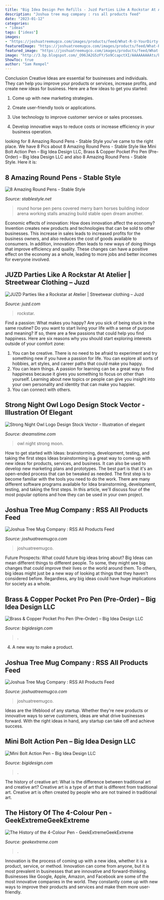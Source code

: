 ```yaml
---
title: "Big Idea Design Pen Refills - Juzd Parties Like A Rockstar At Atelier"
description: "Joshua tree mug company : rss all products feed"
date: "2023-01-12"
categories:
- "ideas"
tags: ["ideas"]
images:
- "https://joshuatreemugco.com/images/products/feed/What-R-U-YourDirty-Little-Mind-T-Shirt_web_NB.jpg"
featuredImage: "https://joshuatreemugco.com/images/products/feed/What-R-U-YourDirty-Little-Mind-T-Shirt_web_NB.jpg"
featured_image: "https://joshuatreemugco.com/images/products/feed/What-R-U-YourDirty-Little-Mind-T-Shirt_web_NB.jpg"
image: "http://3.bp.blogspot.com/_O96JA2G5zFY/So9CcapctXI/AAAAAAAAAts/bsoG6j-YPKA/s400/DSC_0469.jpg"
ShowToc: true
author: "Sam Rempel"
---
```



Conclusion
Creative Ideas are essential for businesses and individuals. They can help you improve your products or services, increase profits, and create new ideas for business. Here are a few ideas to get you started:
1. Come up with new marketing strategies.

2. Create user-friendly tools or applications.

3. Use technology to improve customer service or sales processes.

4. Develop innovative ways to reduce costs or increase efficiency in your business operation.

	

		
looking for 8 Amazing Round Pens - Stable Style you've came to the right place. We have 8 Pics about 8 Amazing Round Pens - Stable Style like Mini Bolt Action Pen – Big Idea Design LLC, Brass &amp; Copper Pocket Pro Pen (Pre-Order) – Big Idea Design LLC and also 8 Amazing Round Pens - Stable Style. Here it is:
		
    
## 8 Amazing Round Pens - Stable Style

<img loading=lazy src="https://i0.wp.com/stablestyle.net/wp-content/uploads/2016/06/A-horse-working-in-the-covered-round-pen.jpg?resize=648%2C484" onerror="this.onerror=null;this.src='https://tse2.mm.bing.net/th?id=OIP.zfnM9lqIlMBFQkxXdx3K6QHaFi&amp;pid=15.1';" alt="8 Amazing Round Pens - Stable Style">

_Source: stablestyle.net_

>round horse pen pens covered merry barn horses building indoor arena working stalls amazing build stable open dream another. 

	

Economic effects of innovation: How does innovation affect the economy?
Invention creates new products and technologies that can be sold to other businesses. This increase in sales leads to increased profits for the business owners, and also reduces the cost of goods available to consumers. In addition, innovation often leads to new ways of doing things that improve efficiency and quality. These changes can have a positive effect on the economy as a whole, leading to more jobs and better incomes for everyone involved.

    
## JUZD Parties Like A Rockstar At Atelier | Streetwear Clothing – Juzd

<img loading=lazy src="http://3.bp.blogspot.com/_O96JA2G5zFY/So9CcapctXI/AAAAAAAAAts/bsoG6j-YPKA/s400/DSC_0469.jpg" onerror="this.onerror=null;this.src='https://tse2.mm.bing.net/th?id=OIP.AKUmTW1WTYDFAUm6WA4XJwAAAA&amp;pid=15.1';" alt="JUZD Parties like a Rockstar at Atelier | Streetwear clothing – Juzd">

_Source: juzd.com_

>rockstar. 

	

Find a passion: What makes you happy?
Are you sick of being stuck in the same routine? Do you want to start living your life with a sense of purpose and meaning? If so, there are a few passions that could help you find happiness. Here are six reasons why you should start exploring interests outside of your comfort zone: 
1. You can be creative. There is no need to be afraid to experiment and try something new if you have a passion for life. You can explore all sorts of hobbies, art styles, and career paths that could make you happy. 
2. You can learn things. A passion for learning can be a great way to find happiness because it gives you something to focus on other than yourself. Learning about new topics or people can give you insight into your own personality and identity that can make you happier. 
3. You can connect with others.

    
## Strong Night Owl Logo Design Stock Vector - Illustration Of Elegant

<img loading=lazy src="https://thumbs.dreamstime.com/z/owl-logo-moon-design-image-illustrator-black-strong-night-owl-logo-design-160455059.jpg" onerror="this.onerror=null;this.src='https://tse2.mm.bing.net/th?id=OIP.xVdxTlL8Z_hmfLXVy2hP0gHaH0&amp;pid=15.1';" alt="Strong Night Owl Logo Design Stock Vector - Illustration of elegant">

_Source: dreamstime.com_

>owl night strong moon. 

	

How to get started with Ideas: brainstorming, development, testing, and taking the first steps
Ideas brainstorming is a great way to come up with new ideas for products, services, and business. It can also be used to develop new marketing plans and prototypes. The best part is that it's an open-ended process that can be tweaked as needed. The first step is to become familiar with the tools you need to do the work. There are many different software programs available for Idea brainstorming, development, testing, and taking the first steps. In this article, we'll discuss four of the most popular options and how they can be used in your own project.

    
## Joshua Tree Mug Company : RSS All Products Feed

<img loading=lazy src="https://joshuatreemugco.com/images/products/feed/Pacman-Mug_web_NB.jpg" onerror="this.onerror=null;this.src='https://tse1.mm.bing.net/th?id=OIP.cR2lX4p8zwpv8lmE2dBCcAHaHa&amp;pid=15.1';" alt="Joshua Tree Mug Company : RSS All Products Feed">

_Source: joshuatreemugco.com_

>joshuatreemugco. 

	

Future Prospects: What could future big ideas bring about?
Big Ideas can mean different things to different people. To some, they might see big changes that could improve their lives or the world around them. To others, big ideas might just be a new way of looking at things that they haven't considered before. Regardless, any big ideas could have huge implications for society as a whole.

    
## Brass &amp; Copper Pocket Pro Pen (Pre-Order) – Big Idea Design LLC

<img loading=lazy src="https://cdn.shopify.com/s/files/1/1353/1287/products/5J0A4752_1024x1024.jpg?v=1571081169" onerror="this.onerror=null;this.src='https://tse2.mm.bing.net/th?id=OIP._DhZiND-hahUaA-icOXyqQHaHa&amp;pid=15.1';" alt="Brass &amp; Copper Pocket Pro Pen (Pre-Order) – Big Idea Design LLC">

_Source: bigidesign.com_

>. 

	

4. A new way to make a product.

    
## Joshua Tree Mug Company : RSS All Products Feed

<img loading=lazy src="https://joshuatreemugco.com/images/products/feed/What-R-U-YourDirty-Little-Mind-T-Shirt_web_NB.jpg" onerror="this.onerror=null;this.src='https://tse2.mm.bing.net/th?id=OIP.7KXvTVa_PVrWO_gQcjY3EwHaHa&amp;pid=15.1';" alt="Joshua Tree Mug Company : RSS All Products Feed">

_Source: joshuatreemugco.com_

>joshuatreemugco. 

	

Ideas are the lifeblood of any startup. Whether they're new products or innovative ways to serve customers, ideas are what drive businesses forward. With the right ideas in hand, any startup can take off and achieve success.

    
## Mini Bolt Action Pen – Big Idea Design LLC

<img loading=lazy src="https://cdn.shopify.com/s/files/1/1353/1287/products/MINIBOLTOVERLAYWITHSEPCS_1400x.jpg?v=1628616721" onerror="this.onerror=null;this.src='https://tse3.mm.bing.net/th?id=OIP.12ctyD7-olNMQ5zOs_zFUgHaEK&amp;pid=15.1';" alt="Mini Bolt Action Pen – Big Idea Design LLC">

_Source: bigidesign.com_

>. 

	

The history of creative art: What is the difference between traditional art and creative art?
Creative art is a type of art that is different from traditional art. Creative art is often created by people who are not trained in traditional art.

    
## The History Of The 4-Colour Pen - GeekExtremeGeekExtreme

<img loading=lazy src="https://www.geekextreme.com/wp-content/uploads/2019/03/four-color-pen-768x576.jpg" onerror="this.onerror=null;this.src='https://tse3.mm.bing.net/th?id=OIP.9OPZehujySo3SX1jB1sCjwHaFj&amp;pid=15.1';" alt="The History of the 4-Colour Pen - GeekExtremeGeekExtreme">

_Source: geekextreme.com_

>. 

	

Innovation is the process of coming up with a new idea, whether it is a product, service, or method. Innovation can come from anyone, but it is most prevalent in businesses that are innovative and forward-thinking. Businesses like Google, Apple, Amazon, and Facebook are some of the most innovative companies in the world. They constantly come up with new ways to improve their products and services and make them more user-friendly.

